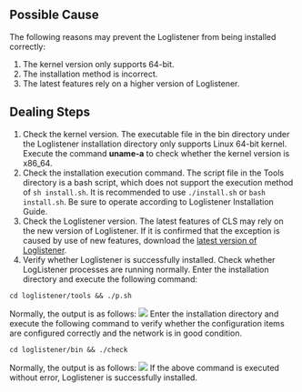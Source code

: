 ## Possible Cause

The following reasons may prevent the Loglistener from being installed correctly:
1. The kernel version only supports 64-bit.
2. The installation method is incorrect.
3. The latest features rely on a higher version of Loglistener.


## Dealing Steps

1. Check the kernel version.
The executable file in the bin directory under the Loglistener installation directory only supports Linux 64-bit kernel. Execute the command **uname-a** to check whether the kernel version is x86_64.
2. Check the installation execution command.
The script file in the Tools directory is a bash script, which does not support the execution method of `sh install.sh`. It is recommended to use `./install.sh` or `bash install.sh`. Be sure to operate according to Loglistener Installation Guide.
3. Check the Loglistener version.
The latest features of CLS may rely on the new version of Loglistener. If it is confirmed that the exception is caused by use of new features, download the [latest version of Loglistener](https://main.qcloudimg.com/raw/8656fcadd12ab9689674df09b510b52b/loglistener.2.2.2.tar.gz).
4. Verify whether Loglistener is successfully installed.
Check whether LogListener processes are running normally. Enter the installation directory and execute the following command:
```shell
cd loglistener/tools && ./p.sh
```
Normally, the output is as follows:
 ![](https://main.qcloudimg.com/raw/e256cf61689ead123251a8f9f3a753c9.png)
Enter the installation directory and execute the following command to verify whether the configuration items are configured correctly and the network is in good condition.
```shell
cd loglistener/bin && ./check
```
Normally, the output is as follows:
 ![](https://main.qcloudimg.com/raw/e7e85f139feb14b1aaa3353b2bafd5e1.png)
 If the above command is executed without error, Loglistener is successfully installed.

